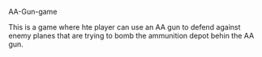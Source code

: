 AA-Gun-game

This is a game where hte player can use an AA gun to defend against enemy planes that are trying to bomb the ammunition depot behin the AA gun.
